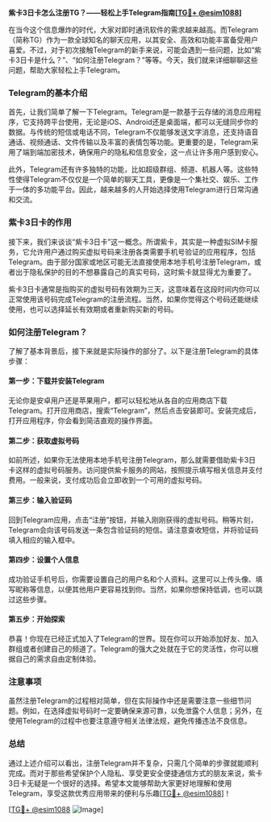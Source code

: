 **紫卡3日卡怎么注册TG？——轻松上手Telegram指南[[TG💪+ @esim1088](https://t.me/s/esim1088)]**

在当今这个信息爆炸的时代，大家对即时通讯软件的需求越来越高。而Telegram（简称TG）作为一款全球知名的聊天应用，以其安全、高效和功能丰富备受用户喜爱。不过，对于初次接触Telegram的新手来说，可能会遇到一些问题，比如“紫卡3日卡是什么？”、“如何注册Telegram？”等等。今天，我们就来详细聊聊这些问题，帮助大家轻松上手Telegram。

### Telegram的基本介绍

首先，让我们简单了解一下Telegram。Telegram是一款基于云存储的消息应用程序，它支持跨平台使用，无论是iOS、Android还是桌面端，都可以无缝同步你的数据。与传统的短信或电话不同，Telegram不仅能够发送文字消息，还支持语音通话、视频通话、文件传输以及丰富的表情包等功能。更重要的是，Telegram采用了端到端加密技术，确保用户的隐私和信息安全，这一点让许多用户感到安心。

此外，Telegram还有许多独特的功能，比如超级群组、频道、机器人等。这些特性使得Telegram不仅仅是一个简单的聊天工具，更像是一个集社交、娱乐、工作于一体的多功能平台。因此，越来越多的人开始选择使用Telegram进行日常沟通和交流。

### 紫卡3日卡的作用

接下来，我们来谈谈“紫卡3日卡”这一概念。所谓紫卡，其实是一种虚拟SIM卡服务，它允许用户通过购买虚拟号码来注册各类需要手机号验证的应用程序，包括Telegram。由于部分国家或地区可能无法直接使用本地手机号注册Telegram，或者出于隐私保护的目的不想暴露自己的真实号码，这时紫卡就显得尤为重要了。

紫卡3日卡通常是指购买的虚拟号码有效期为三天，这意味着在这段时间内你可以正常使用该号码完成Telegram的注册流程。当然，如果你觉得这个号码还能继续使用，也可以选择延长有效期或者重新购买新的号码。

### 如何注册Telegram？

了解了基本背景后，接下来就是实际操作的部分了。以下是注册Telegram的具体步骤：

#### 第一步：下载并安装Telegram

无论你是安卓用户还是苹果用户，都可以轻松地从各自的应用商店下载Telegram。打开应用商店，搜索“Telegram”，然后点击安装即可。安装完成后，打开应用程序，你会看到简洁直观的操作界面。

#### 第二步：获取虚拟号码

如前所述，如果你无法使用本地手机号注册Telegram，那么就需要借助紫卡3日卡这样的虚拟号码服务。访问提供紫卡服务的网站，按照提示填写相关信息并支付费用。一般来说，支付成功后会立即收到一个可用的虚拟号码。

#### 第三步：输入验证码

回到Telegram应用，点击“注册”按钮，并输入刚刚获得的虚拟号码。稍等片刻，Telegram会向该号码发送一条包含验证码的短信。请注意查收短信，并将验证码填入相应的输入框中。

#### 第四步：设置个人信息

成功验证手机号后，你需要设置自己的用户名和个人资料。这里可以上传头像、填写昵称等信息，以便其他用户更容易找到你。当然，如果你想保持低调，也可以跳过这些步骤。

#### 第五步：开始探索

恭喜！你现在已经正式加入了Telegram的世界。现在你可以开始添加好友、加入群组或者创建自己的频道了。Telegram的强大之处就在于它的灵活性，你可以根据自己的需求自由定制体验。

### 注意事项

虽然注册Telegram的过程相对简单，但在实际操作中还是需要注意一些细节问题。例如，在选择虚拟号码时一定要确保来源可靠，以免泄露个人信息；另外，在使用Telegram的过程中也要注意遵守相关法律法规，避免传播违法不良信息。

### 总结

通过上述介绍可以看出，注册Telegram并不复杂，只需几个简单的步骤就能顺利完成。而对于那些希望保护个人隐私、享受更安全便捷通信方式的朋友来说，紫卡3日卡无疑是一个很好的选择。希望本文能够帮助大家更好地理解和使用Telegram，享受这款优秀应用带来的便利与乐趣[[TG💪+ @esim1088](https://t.me/s/esim1088)]！

[[TG💪+ @esim1088](https://t.me/s/esim1088) ![Image](https://i.postimg.cc/4NQfJmqS/Snipaste-2025-05-13-00-14-12.png)]